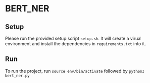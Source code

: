 # BERT_NER


## Setup

Please run the provided setup script `setup.sh`. It will create a virual environment and install the dependencies in `requirements.txt` into it. 

## Run



To run the project, run `source env/bin/activate` followed by `python3 bert_ner.py`


